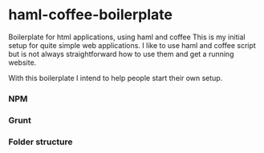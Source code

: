 # haml-coffee-boilerplate
Boilerplate for html applications, using haml and coffee
This is my initial setup for quite simple web applications.
I like to use haml and coffee script but is not always straightforward how to use them and get a running website.

With this boilerplate I intend to help people start their own setup.

### NPM

### Grunt

### Folder structure

